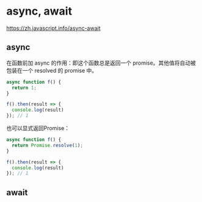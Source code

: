 # async, await

https://zh.javascript.info/async-await

## async

在函数前加 async 的作用：即这个函数总是返回一个 promise。其他值将自动被包装在一个 resolved 的 promise 中。

```js
async function f() {
  return 1;
}

f().then(result => {
  console.log(result)
}); // 1
```

也可以显式返回Promise：

```js
async function f() {
  return Promise.resolve(1);
}

f().then(result => {
  console.log(result)
}); // 1
```

## await


